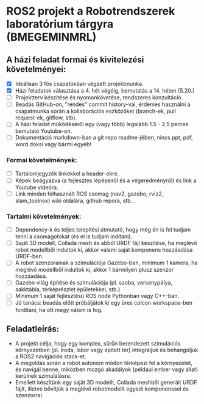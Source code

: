 # ROS2 projekt a Robotrendszerek laboratórium tárgyra (BMEGEMINMRL)

## A házi feladat formai és kivitelezési követelményei:
- [x] Ideálisan 3 fős csapatokban végzett projektmunka.
- [x] Házi feladatok választása a 4. hét végéig, bemutatás a 14. héten (5.20.)
- [ ] Projektterv készítése és nyomonkövetése, rendszeres konzultáció.
- [ ] Beadás GitHub-on, "rendes" commit history-val, érdemes használni a csapatmunka során a kollaborációs eszközöket (branch-ek, pull request-ek, gitflow, stb).
- [ ] A házi feladat működéséről egy (vagy több) legalább 1.5 - 2.5 perces bemutató Youtube-on.
- [ ] Dokumentáció markdown-ban a git repo readme-jében, nincs ppt, pdf, word doksi vagy bármi egyéb!

### Formai követelmények:
- [ ] Tartalomjegyzék linkekkel a header-ekre.
- [ ] Képek beágyazva (a fejlesztés lépéseiről és a végeredményről) és link a Youtube videóra.
- [ ] Link minden felhasznált ROS csomag (nav2, gazebo, rviz2, slam_toolnox) wiki oldalára, github repora, stb...

### Tartalmi követelmények:
- [ ] Dependency-k és teljes telepítési útmutató, hogy még én is fel tudjam tenni a csomagotokat (és el is tudjam indítani).
- [ ] Saját 3D modell, Collada mesh és abból URDF fájl készítése, ha meglévő robot modellből indultok ki, akkor valami saját komponens hozzáadása URDF-ben.
- [ ] A robot szenzorainak a szimulációja Gazebo-ban, minimum 1 kamera, ha meglévő modellből indultok ki, akkor 1 bármilyen plusz szenzor hozzáadása.
- [ ] Gazebo világ építése és szimulációja (pl. szoba, versenypálya, sakktábla, térképrészlet épületekkel, stb.)
- [ ] Minimum 1 saját fejlesztésű ROS node Pythonban vagy C++-ban.
- [ ] Jó tanács: beadás előtt próbáljátok ki egy üres colcon workspace-ben fordítani, ha ott megy nálam is fog.

## Feladatleírás:
- A projekt célja, hogy egy komplex, sűrűn berendezett szimulációs környezetben (pl. iroda, labor vagy épített tér) integráljuk és behangoljuk a ROS2 navigációs stack-et. 
- A megoldás során a robot autonóm módon térképezi fel a környezetet, és navigál benne, miközben mozgó akadályok (például ember vagy állat) kerülnek szimulálásra. 
- Emellett készítünk egy saját 3D modellt, Collada meshből generált URDF fájlt, illetve bővítjük a meglévő robotmodellt egyedi komponenssel és szenzorral.
  




